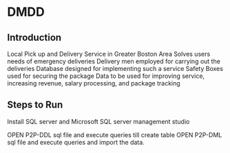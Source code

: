 # DMDD


## Introduction 

Local Pick up and Delivery Service in Greater Boston Area
Solves users needs of emergency deliveries
Delivery men employed for carrying out the deliveries
Database designed for implementing such a service
Safety Boxes used for securing the package
Data to be used for improving service, increasing revenue, salary processing, and package tracking

## Steps to Run

Install SQL server and Microsoft SQL server management studio

OPEN P2P-DDL sql file and execute queries till create table
OPEN P2P-DML sql file and execute queries and import the data.
